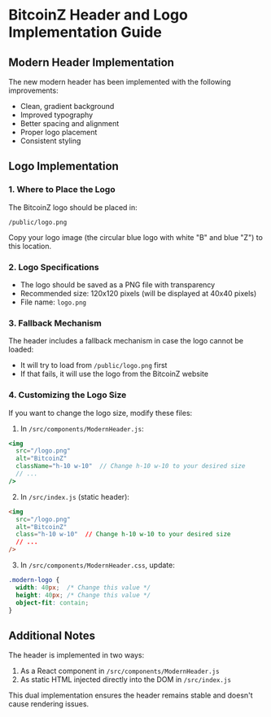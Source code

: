 # BitcoinZ Header and Logo Implementation Guide

## Modern Header Implementation

The new modern header has been implemented with the following improvements:
- Clean, gradient background
- Improved typography
- Better spacing and alignment
- Proper logo placement
- Consistent styling

## Logo Implementation

### 1. Where to Place the Logo

The BitcoinZ logo should be placed in:
```
/public/logo.png
```

Copy your logo image (the circular blue logo with white "B" and blue "Z") to this location.

### 2. Logo Specifications

- The logo should be saved as a PNG file with transparency
- Recommended size: 120x120 pixels (will be displayed at 40x40 pixels)
- File name: `logo.png`

### 3. Fallback Mechanism

The header includes a fallback mechanism in case the logo cannot be loaded:
- It will try to load from `/public/logo.png` first
- If that fails, it will use the logo from the BitcoinZ website

### 4. Customizing the Logo Size

If you want to change the logo size, modify these files:

1. In `/src/components/ModernHeader.js`:
```jsx
<img 
  src="/logo.png" 
  alt="BitcoinZ" 
  className="h-10 w-10"  // Change h-10 w-10 to your desired size
  // ...
/>
```

2. In `/src/index.js` (static header):
```html
<img 
  src="/logo.png" 
  alt="BitcoinZ" 
  class="h-10 w-10"  // Change h-10 w-10 to your desired size
  // ...
/>
```

3. In `/src/components/ModernHeader.css`, update:
```css
.modern-logo {
  width: 40px;  /* Change this value */
  height: 40px; /* Change this value */
  object-fit: contain;
}
```

## Additional Notes

The header is implemented in two ways:
1. As a React component in `/src/components/ModernHeader.js`
2. As static HTML injected directly into the DOM in `/src/index.js`

This dual implementation ensures the header remains stable and doesn't cause rendering issues.
